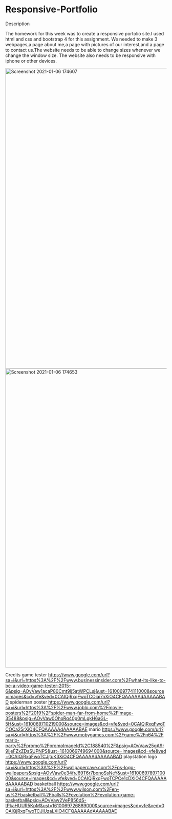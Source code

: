 # Responsive-Portfolio

Description 

The homework for this week was to create a responsive portolio site.I used html and css and bootstrap 4 for this assignment.
We needed to make 3 webpages,a page about me,a page with pictures of our interest,and a page to contact us.The website needs to be able to change sizes whenever we change the window size.
The website also needs to be responsive with iphone or other devices.

<img width="937" alt="Screenshot 2021-01-06 174607" src="https://user-images.githubusercontent.com/74078719/103843608-00241280-504d-11eb-9429-f0ab01063c66.png">

<img width="932" alt="Screenshot 2021-01-06 174653" src="https://user-images.githubusercontent.com/74078719/103843835-5ee98c00-504d-11eb-9b49-3c779634ca04.png">

Credits 
game tester https://www.google.com/url?sa=i&url=https%3A%2F%2Fwww.businessinsider.com%2Fwhat-its-like-to-be-a-video-game-tester-2015-6&psig=AOvVaw1acaP80Cmt9lj5atWPCLsj&ust=1610069774111000&source=images&cd=vfe&ved=0CAIQjRxqFwoTCOiai7nXiO4CFQAAAAAdAAAAABAD
spiderman poster https://www.google.com/url?sa=i&url=https%3A%2F%2Fwww.joblo.com%2Fmovie-posters%2F2019%2Fspider-man-far-from-home%2Fimage-35488&psig=AOvVaw0OhoRq40p0mLgkH6aGL-5H&ust=1610069710219000&source=images&cd=vfe&ved=0CAIQjRxqFwoTCOCa25rXiO4CFQAAAAAdAAAAABAE
mario https://www.google.com/url?sa=i&url=https%3A%2F%2Fwww.mobygames.com%2Fgame%2Fn64%2Fmario-party%2Fpromo%2FpromoImageId%2C188540%2F&psig=AOvVaw25gA9r9IjeFZxZDsSUPNPS&ust=1610069749694000&source=images&cd=vfe&ved=0CAIQjRxqFwoTCJjtuK3XiO4CFQAAAAAdAAAAABAD
playstation logo https://www.google.com/url?sa=i&url=https%3A%2F%2Fwallpapercave.com%2Fps-logo-wallpapers&psig=AOvVaw0e34frJ69T6r7bonoSsNeY&ust=1610069789710000&source=images&cd=vfe&ved=0CAIQjRxqFwoTCPCe1cDXiO4CFQAAAAAdAAAAABAD
basketball https://www.google.com/url?sa=i&url=https%3A%2F%2Fwww.wilson.com%2Fen-us%2Fbasketball%2Fballs%2Fevolution%2Fevolution-game-basketball&psig=AOvVaw2VeP856dS-tPkaHUUR5KpM&ust=1610069726889000&source=images&cd=vfe&ved=0CAIQjRxqFwoTCJiUzaLXiO4CFQAAAAAdAAAAABAE 
